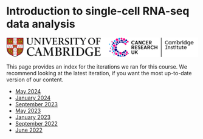 # Introduction to single-cell RNA-seq data analysis 

![](Images/uniOfCamCrukLogos.png)

This page provides an index for the iterations we ran for this course. 
We recommend looking at the latest iteration, if you want the most up-to-date version of our content.

- [May 2024](https://bioinformatics-core-shared-training.github.io/SingleCell_RNASeq_May24/)
- [January 2024](https://bioinformatics-core-shared-training.github.io/SingleCell_RNASeq_Jan24/)
- [September 2023](https://bioinformatics-core-shared-training.github.io/SingleCell_RNASeq_Sept23/)
- [May 2023](https://bioinformatics-core-shared-training.github.io/SingleCell_RNASeq_May23/)
- [January 2023](https://bioinformatics-core-shared-training.github.io/SingleCell_RNASeq_Jan23/)
- [September 2022](https://bioinformatics-core-shared-training.github.io/SingleCell_RNASeq_Sept22/)
- [June 2022](https://bioinformatics-core-shared-training.github.io/SingleCell_RNASeq_June22/)
